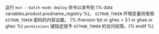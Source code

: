 运行 `mvn --batch-mode deploy` 命令以发布到 {% data variables.product.prodname_registry %}。 `GITHUB_TOKEN` 环境变量将使用 `GITHUB_TOKEN` 密码的内容设置。 {% ifversion fpt or ghes > 3.1 or ghae or ghec %} `permissions` 键指定授予 `GITHUB_TOKEN` 的访问权限。{% endif %}

